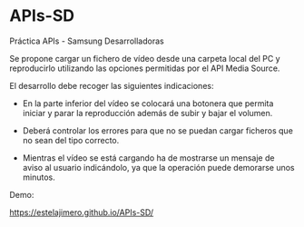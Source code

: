 # APIs-SD
Práctica APIs - Samsung Desarrolladoras

Se propone cargar un fichero de vídeo desde una carpeta local del PC y reproducirlo
utilizando las opciones permitidas por el API Media Source.

El desarrollo debe recoger las siguientes indicaciones:
* En la parte inferior del vídeo se colocará una botonera que permita iniciar y
parar la reproducción además de subir y bajar el volumen.

* Deberá controlar los errores para que no se puedan cargar ficheros que no
sean del tipo correcto.

* Mientras el vídeo se está cargando ha de mostrarse un mensaje de aviso al
usuario indicándolo, ya que la operación puede demorarse unos minutos.

Demo:

https://estelajimero.github.io/APIs-SD/

